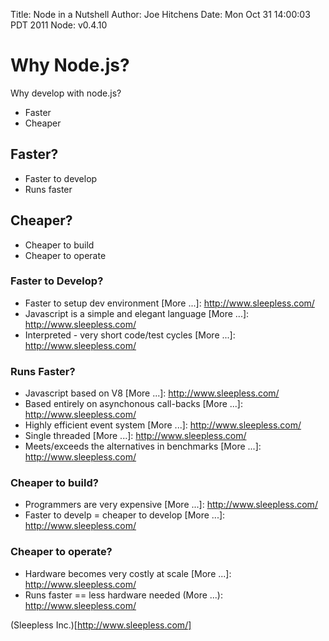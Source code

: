 Title: Node in a Nutshell
Author: Joe Hitchens
Date: Mon Oct 31 14:00:03 PDT 2011
Node: v0.4.10


# Why Node.js?

Why develop with node.js?

* Faster
* Cheaper

## Faster?

* Faster to develop
* Runs faster

## Cheaper?

* Cheaper to build
* Cheaper to operate

### Faster to Develop?

* Faster to setup dev environment
	[More ...]: http://www.sleepless.com/
* Javascript is a simple and elegant language
	[More ...]: http://www.sleepless.com/
* Interpreted - very short code/test cycles
	[More ...]: http://www.sleepless.com/

### Runs Faster?

* Javascript based on V8
	[More ...]: http://www.sleepless.com/
* Based entirely on asynchonous call-backs
	[More ...]: http://www.sleepless.com/
* Highly efficient event system
	[More ...]: http://www.sleepless.com/
* Single threaded
	[More ...]: http://www.sleepless.com/
* Meets/exceeds the alternatives in benchmarks
	[More ...]: http://www.sleepless.com/

### Cheaper to build?

* Programmers are very expensive
	[More ...]: http://www.sleepless.com/
* Faster to develp = cheaper to develop
	[More ...]: http://www.sleepless.com/

### Cheaper to operate?

* Hardware becomes very costly at scale
	[More ...]: http://www.sleepless.com/
* Runs faster == less hardware needed
	(More ...): http://www.sleepless.com/


(Sleepless Inc.)[http://www.sleepless.com/]


